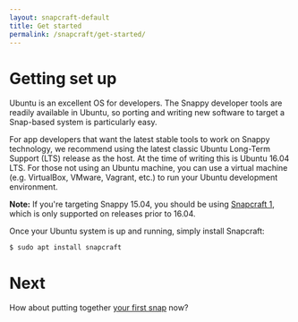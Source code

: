 ```yaml
---
layout: snapcraft-default
title: Get started
permalink: /snapcraft/get-started/
---
```

# Getting set up

Ubuntu is an excellent OS for developers. The Snappy developer tools are
readily available in Ubuntu, so porting and writing new software to target a
Snap-based system is particularly easy.

For app developers that want the latest stable tools to work on Snappy
technology, we recommend using the latest classic Ubuntu Long-Term Support
(LTS) release as the host. At the time of writing this is Ubuntu 16.04 LTS. For
those not using an Ubuntu machine, you can use a virtual machine (e.g.
VirtualBox, VMware, Vagrant, etc.) to run your Ubuntu development environment.

**Note:** If you're targeting Snappy 15.04, you should be using
[Snapcraft 1][1], which is only supported on releases prior to 16.04.

Once your Ubuntu system is up and running, simply install Snapcraft:

    $ sudo apt install snapcraft


# Next

How about putting together [your first snap](your-first-snap) now?

[1]: https://github.com/ubuntu-core/snapcraft/blob/1.x/docs/get-started